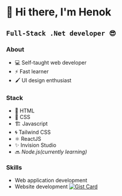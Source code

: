 # 👋  Hi there, I'm Henok

**`Full-Stack .Net developer 😎`**
----------
### About
-   💻  Self-taught web developer 
-   ⚡  Fast learner
-   🖌️  UI design enthusiast 
### Stack
-   📑  HTML
-   🎨  CSS
-    🏗 Javascript 
-   🌀  Tailwind CSS 
-   ⚛  ReactJS 
-    ✨ Invision Studio 
-   🔜  *Node.js(currently learning)*
### Skills
-  Web application development 
-  Website development
[![Gist Card](https://github.com/HenaGit/api/gist?id=bbfce31e0217a3689c8d961a356cb10d)]([https://gist.github.com](https://github.com/HenaGit)/Yizack/bbfce31e0217a3689c8d961a356cb10d/)
